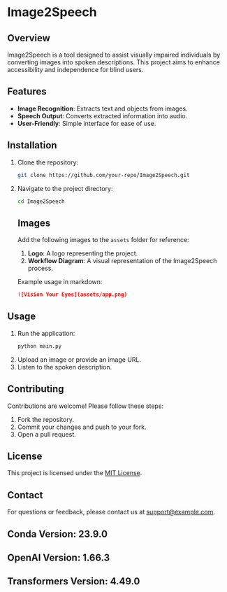 # Image2Speech

## Overview
Image2Speech is a tool designed to assist visually impaired individuals by converting images into spoken descriptions. This project aims to enhance accessibility and independence for blind users.

## Features
- **Image Recognition**: Extracts text and objects from images.
- **Speech Output**: Converts extracted information into audio.
- **User-Friendly**: Simple interface for ease of use.

## Installation
1. Clone the repository:
    ```bash
    git clone https://github.com/your-repo/Image2Speech.git
    ```
2. Navigate to the project directory:
    ```bash
    cd Image2Speech
    ```
    ## Images
    Add the following images to the `assets` folder for reference:

    1. **Logo**: A logo representing the project.
    2. **Workflow Diagram**: A visual representation of the Image2Speech process.

    Example usage in markdown:
    ```markdown
    ![Vision Your Eyes](assets/app.png)
    ```
## Usage
1. Run the application:
    ```bash
    python main.py
    ```
2. Upload an image or provide an image URL.
3. Listen to the spoken description.

## Contributing
Contributions are welcome! Please follow these steps:
1. Fork the repository.
2. Commit your changes and push to your fork.
3. Open a pull request.

## License
This project is licensed under the [MIT License](LICENSE).

## Contact
For questions or feedback, please contact us at support@example.com.

## Conda Version: 23.9.0
## OpenAI Version: 1.66.3
## Transformers Version: 4.49.0
